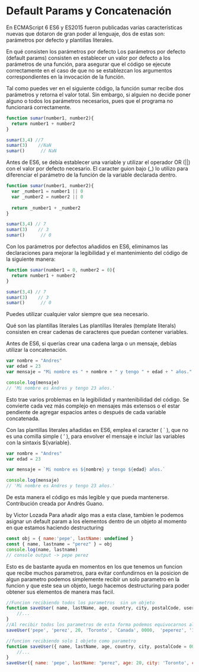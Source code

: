 # Default Params y Concatenación
En ECMAScript 6 ES6 y ES2015 fueron publicadas varias características nuevas que dotaron de gran poder al lenguaje, dos de estas son: parámetros por defecto y plantillas literales.

En qué consisten los parámetros por defecto
Los parámetros por defecto (default params) consisten en establecer un valor por defecto a los parámetros de una función, para asegurar que el código se ejecute correctamente en el caso de que no se establezcan los argumentos correspondientes en la invocación de la función.

Tal como puedes ver en el siguiente código, la función sumar recibe dos parámetros y retorna el valor total. Sin embargo, si alguien no decide poner alguno o todos los parámetros necesarios, pues que el programa no funcionará correctamente.

```js
function sumar(number1, number2){
  return number1 + number2
}

sumar(3,4) //7
sumar(3)    //NaN  
sumar()      // NaN
```
Antes de ES6, se debía establecer una variable y utilizar el operador OR (||) con el valor por defecto necesario. El caracter guion bajo (_) lo utilizo para diferenciar el parámetro de la función de la variable declarada dentro.
```js
function sumar(number1, number2){
  var _number1 = number1 || 0
  var _number2 = number2 || 0
  
  return _number1 + _number2
}

sumar(3,4) // 7
sumar(3)    // 3
sumar()      // 0
```

Con los parámetros por defectos añadidos en ES6, eliminamos las declaraciones para mejorar la legibilidad y el mantenimiento del código de la siguiente manera:
```js
function sumar(number1 = 0, number2 = 0){
  return number1 + number2
}

sumar(3,4) // 7
sumar(3)    // 3
sumar()      // 0
```
Puedes utilizar cualquier valor siempre que sea necesario.

Qué son las plantillas literales
Las plantillas literales (template literals) consisten en crear cadenas de caracteres que puedan contener variables.

Antes de ES6, si querías crear una cadena larga o un mensaje, debías utilizar la concatenación.
```js
var nombre = "Andres"
var edad = 23
var mensaje = "Mi nombre es " + nombre + " y tengo " + edad + " años."

console.log(mensaje)
// 'Mi nombre es Andres y tengo 23 años.'
```
Esto trae varios problemas en la legibilidad y mantenibilidad del código. Se convierte cada vez más complejo en mensajes más extensos o el estar pendiente de agregar espacios antes o después de cada variable concatenada.

Con las plantillas literales añadidas en ES6, emplea el caracter ( ` ), que no es una comilla simple ( ’ ), para envolver el mensaje e incluir las variables con la sintaxis ${variable}.
```js
var nombre = "Andres"
var edad = 23

var mensaje = `Mi nombre es ${nombre} y tengo ${edad} años.`

console.log(mensaje)
// 'Mi nombre es Andres y tengo 23 años.'
```
De esta manera el código es más legible y que pueda mantenerse.
Contribución creada por Andrés Guano.



by Victor Lozada
Para añadir algo mas a esta clase, tambien le podemos asignar un default param a los elementos dentro de un objeto al momento en que estamos haciendo destructuring
```js
const obj = { name:'pepe', lastName: undefined }
const { name, lastname = "perez" } = obj
console.log(name, lastname)
// console output -> pepe perez 
```

Esto es de bastante ayuda en momentos en los que tenemos un funcion que recibe muchos parametros, para evitar confundirnos en la posicion de algun parametro podemos simplemente recibir un solo parametro en la funcion y que este sea un objeto, luego hacemos destructuring para poder obtener sus elementos de manera mas facil.
```js
//Funcion recibiendo todos los parametros  sin un objeto
function saveUser( name, lastName, age, country, city, postalCode, userName, password ){
	//...
}
//Al recibir todos los parametros de esta forma podemos equivocarnos al momento de invocar esta funcion
saveUser('pepe', 'perez', 20, 'Toronto', 'Canada', 0000,  'peperez', '123pass' ) // intercambiamos el parametro Country por el parametro City accidentalmente

//funcion recibiendo solo 1 objeto como parametro
function saveUser({ name, lastName, age, country, city, postalCode = 0000, userName, password }){
	//...
}
saveUser({ name: 'pepe', lastName: "perez", age: 20, city: 'Toronto', country: 'Canada', userName: 'peperez', password:'123pass' })//aqui intercambiamos la posicion de country y city nuevamente, pero esta vez no importa ya que todo se esta pasando dentro de un objeto, adicionalmente no estamos enviando el elemento postalCode pero su valor por defecto es 0000
```
